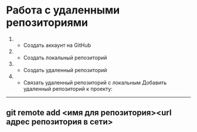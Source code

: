 # **Работа с удаленными репозиториями**
1. - Cоздать аккаунт на GitHub
2. - Создать локальный репозиторий
3. - Создать удаленный репозиторий
4. - Связать удаленный репозиторий с локальным
Добавить удаленный репозиторий к проекту:
---
git remote add <имя для репозитория><url адрес репозитория в сети>
---
